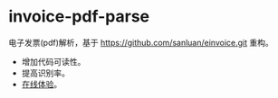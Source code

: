 # invoice-pdf-parse
电子发票(pdf)解析，基于 https://github.com/sanluan/einvoice.git 重构。
- 增加代码可读性。
- 提高识别率。
- [在线体验](https://rzmqcsphgbjs.ap-southeast-1.clawcloudrun.com/)。
